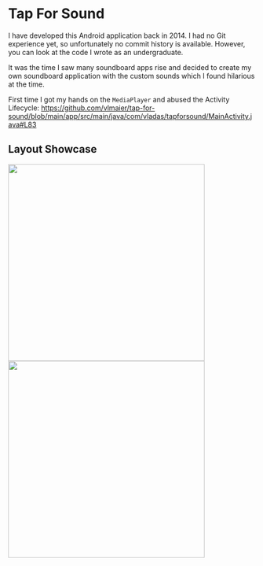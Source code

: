 # Tap For Sound

I have developed this Android application back in 2014. I had no Git experience yet, so unfortunately no commit history is available. However, you can look at the code I wrote as an undergraduate.

It was the time I saw many soundboard apps rise and decided to create my own soundboard application with the custom sounds which I found hilarious at the time.

First time I got my hands on the `MediaPlayer` and abused the Activity Lifecycle: https://github.com/vlmaier/tap-for-sound/blob/main/app/src/main/java/com/vladas/tapforsound/MainActivity.java#L83

## Layout Showcase

<p float="left">
  <img src="https://user-images.githubusercontent.com/18353152/209436646-d0887e27-1f3d-4aa8-a094-d08ed6787e23.png" width="400"/>
  <img src="https://user-images.githubusercontent.com/18353152/209436648-222a794c-d20d-436f-8b24-76692cea5813.png" width="400"/>
</p>
